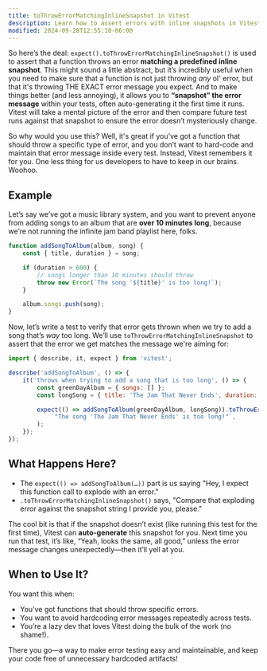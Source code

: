 ```yaml
---
title: toThrowErrorMatchingInlineSnapshot in Vitest
description: Learn how to assert errors with inline snapshots in Vitest.
modified: 2024-09-28T12:55:10-06:00
---
```


So here’s the deal: `expect().toThrowErrorMatchingInlineSnapshot()` is used to assert that a function throws an error **matching a predefined inline snapshot**. This might sound a little abstract, but it’s incredibly useful when you need to make sure that a function is not just throwing _any_ ol' error, but that it's throwing THE EXACT error message you expect. And to make things better (and less annoying), it allows you to **“snapshot” the error message** within your tests, often auto-generating it the first time it runs. Vitest will take a mental picture of the error and then compare future test runs against that snapshot to ensure the error doesn’t mysteriously change.

So why would you use this? Well, it's great if you’ve got a function that should throw a specific type of error, and you don’t want to hard-code and maintain that error message inside every test. Instead, Vitest remembers it for you. One less thing for us developers to have to keep in our brains. Woohoo.

## Example

Let’s say we’ve got a music library system, and you want to prevent anyone from adding songs to an album that are **over 10 minutes long**, because we’re not running the infinite jam band playlist here, folks.

```javascript
function addSongToAlbum(album, song) {
	const { title, duration } = song;

	if (duration > 600) {
		// songs longer than 10 minutes should throw
		throw new Error(`The song '${title}' is too long!`);
	}

	album.songs.push(song);
}
```

Now, let’s write a test to verify that error gets thrown when we try to add a song that’s _way_ too long. We’ll use `toThrowErrorMatchingInlineSnapshot` to assert that the error we get matches the message we're aiming for:

```javascript
import { describe, it, expect } from 'vitest';

describe('addSongToAlbum', () => {
	it('throws when trying to add a song that is too long', () => {
		const greenDayAlbum = { songs: [] };
		const longSong = { title: 'The Jam That Never Ends', duration: 1200 };

		expect(() => addSongToAlbum(greenDayAlbum, longSong)).toThrowErrorMatchingInlineSnapshot(
			`"The song 'The Jam That Never Ends' is too long!"`,
		);
	});
});
```

## What Happens Here?

- The `expect(() => addSongToAlbum(…))` part is us saying "Hey, I expect this function call to explode with an error."
- `.toThrowErrorMatchingInlineSnapshot()` says, "Compare that exploding error against the snapshot string I provide you, please."

The cool bit is that if the snapshot doesn’t exist (like running this test for the first time), Vitest can **auto-generate** this snapshot for you. Next time you run that test, it’s like, “Yeah, looks the same, all good,” unless the error message changes unexpectedly—then it’ll yell at you.

## When to Use It?

You want this when:

- You’ve got functions that should throw specific errors.
- You want to avoid hardcoding error messages repeatedly across tests.
- You’re a lazy dev that loves Vitest doing the bulk of the work (no shame!).

There you go—a way to make error testing easy and maintainable, and keep your code free of unnecessary hardcoded artifacts!
